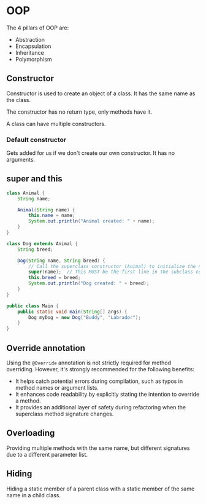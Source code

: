 # OOP

The 4 pillars of OOP are:

- Abstraction
- Encapsulation
- Inheritance
- Polymorphism

## Constructor

Constructor is used to create an object of a class. It has the same name as the class.

The constructor has no return type, only methods have it.

A class can have multiple constructors.

### Default constructor

Gets added for us if we don't create our own constructor. It has no arguments.

## super and this

```java
class Animal {
    String name;

    Animal(String name) {
        this.name = name;
        System.out.println("Animal created: " + name);
    }
}

class Dog extends Animal {
    String breed;

    Dog(String name, String breed) {
        // Call the superclass constructor (Animal) to initialize the name field
        super(name);  // This MUST be the first line in the subclass constructor
        this.breed = breed;
        System.out.println("Dog created: " + breed);
    }
}

public class Main {
    public static void main(String[] args) {
        Dog myDog = new Dog("Buddy", "Labrador");
    }
}
```

## Override annotation

Using the `@Override` annotation is not strictly required for method overriding. However, it's strongly recommended for the following benefits:

- It helps catch potential errors during compilation, such as typos in method names or argument lists.
- It enhances code readability by explicitly stating the intention to override a method.
- It provides an additional layer of safety during refactoring when the superclass method signature changes.

## Overloading

Providing multiple methods with the same name, but different signatures due to a different parameter list.

## Hiding

Hiding a static member of a parent class with a static member of the same name in a child class.
